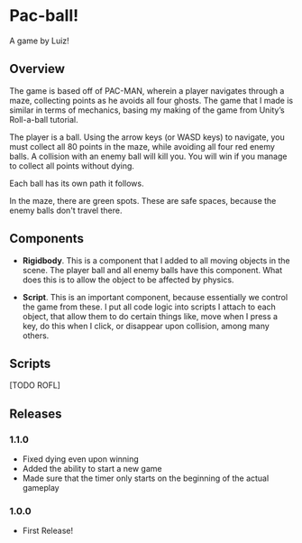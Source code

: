 # Pac-ball!

A game by Luiz!

## Overview

The game is based off of PAC-MAN, wherein a player navigates through a maze, collecting points as he avoids all four ghosts. The game that I made is similar in terms of mechanics, basing my making of the game from Unity’s Roll-a-ball tutorial.

The player is a ball. Using the arrow keys (or WASD keys) to navigate, you must collect all 80 points in the maze, while avoiding all four red enemy balls. A collision with an enemy ball will kill you. You will win if you manage to collect all points without dying.

Each ball has its own path it follows.

In the maze, there are green spots. These are safe spaces, because the enemy balls don't travel there.

## Components

* **Rigidbody**. This is a component that I added to all moving objects in the scene. The player ball and all enemy balls have this component. What does this is to allow the object to be affected by physics.

* **Script**. This is an important component, because essentially we control the game from these. I put all code logic into scripts I attach to each object, that allow them to do certain things like, move when I press a key, do this when I click, or disappear upon collision, among many others.

## Scripts

[TODO ROFL]

## Releases

### 1.1.0
- Fixed dying even upon winning
- Added the ability to start a new game
- Made sure that the timer only starts on the beginning of the actual gameplay

### 1.0.0
* First Release!